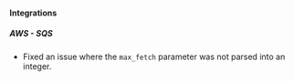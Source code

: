 #### Integrations
##### AWS - SQS
- Fixed an issue where the `max_fetch` parameter was not parsed into an integer.
